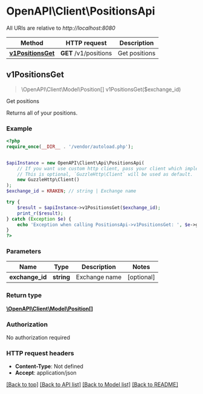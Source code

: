 # OpenAPI\Client\PositionsApi

All URIs are relative to *http://localhost:8080*

Method | HTTP request | Description
------------- | ------------- | -------------
[**v1PositionsGet**](PositionsApi.md#v1PositionsGet) | **GET** /v1/positions | Get positions



## v1PositionsGet

> \OpenAPI\Client\Model\Position[] v1PositionsGet($exchange_id)

Get positions

Returns all of your positions.

### Example

```php
<?php
require_once(__DIR__ . '/vendor/autoload.php');


$apiInstance = new OpenAPI\Client\Api\PositionsApi(
    // If you want use custom http client, pass your client which implements `GuzzleHttp\ClientInterface`.
    // This is optional, `GuzzleHttp\Client` will be used as default.
    new GuzzleHttp\Client()
);
$exchange_id = KRAKEN; // string | Exchange name

try {
    $result = $apiInstance->v1PositionsGet($exchange_id);
    print_r($result);
} catch (Exception $e) {
    echo 'Exception when calling PositionsApi->v1PositionsGet: ', $e->getMessage(), PHP_EOL;
}
?>
```

### Parameters


Name | Type | Description  | Notes
------------- | ------------- | ------------- | -------------
 **exchange_id** | **string**| Exchange name | [optional]

### Return type

[**\OpenAPI\Client\Model\Position[]**](../Model/Position.md)

### Authorization

No authorization required

### HTTP request headers

- **Content-Type**: Not defined
- **Accept**: application/json

[[Back to top]](#) [[Back to API list]](../../README.md#documentation-for-api-endpoints)
[[Back to Model list]](../../README.md#documentation-for-models)
[[Back to README]](../../README.md)

